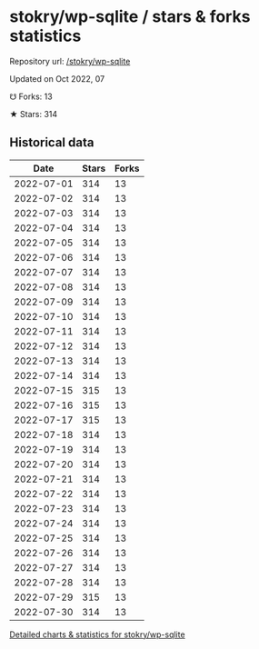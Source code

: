 # stokry/wp-sqlite / stars & forks statistics

Repository url: [/stokry/wp-sqlite](https://github.com/stokry/wp-sqlite)

Updated on Oct 2022, 07

☋ Forks: 13

★ Stars: 314

## Historical data
| Date | Stars | Forks |
|------|-------|-------|
| 2022-07-01 | 314 | 13 | 
| 2022-07-02 | 314 | 13 | 
| 2022-07-03 | 314 | 13 | 
| 2022-07-04 | 314 | 13 | 
| 2022-07-05 | 314 | 13 | 
| 2022-07-06 | 314 | 13 | 
| 2022-07-07 | 314 | 13 | 
| 2022-07-08 | 314 | 13 | 
| 2022-07-09 | 314 | 13 | 
| 2022-07-10 | 314 | 13 | 
| 2022-07-11 | 314 | 13 | 
| 2022-07-12 | 314 | 13 | 
| 2022-07-13 | 314 | 13 | 
| 2022-07-14 | 314 | 13 | 
| 2022-07-15 | 315 | 13 | 
| 2022-07-16 | 315 | 13 | 
| 2022-07-17 | 315 | 13 | 
| 2022-07-18 | 314 | 13 | 
| 2022-07-19 | 314 | 13 | 
| 2022-07-20 | 314 | 13 | 
| 2022-07-21 | 314 | 13 | 
| 2022-07-22 | 314 | 13 | 
| 2022-07-23 | 314 | 13 | 
| 2022-07-24 | 314 | 13 | 
| 2022-07-25 | 314 | 13 | 
| 2022-07-26 | 314 | 13 | 
| 2022-07-27 | 314 | 13 | 
| 2022-07-28 | 314 | 13 | 
| 2022-07-29 | 315 | 13 | 
| 2022-07-30 | 314 | 13 | 


[Detailed charts & statistics for stokry/wp-sqlite](https://reviewgithub.com/rep/stokry/wp-sqlite)
